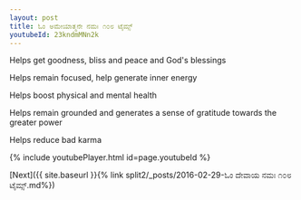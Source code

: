 ```yaml
---
layout: post
title: ಓಂ ಅಮೇಯಾತ್ಮನೇ ನಮಃ ೧೦೮ ಟೈಮ್ಸ್
youtubeId: 23kndmMNn2k
---
```

 
 
Helps get goodness, bliss and peace and God's blessings
 
Helps remain focused, help generate inner energy 
 
Helps boost physical and mental health 
 
Helps remain grounded and generates a sense of gratitude towards the greater power 
 
Helps reduce bad karma
 
 
 
 


{% include youtubePlayer.html id=page.youtubeId %}
 
[Next]({{ site.baseurl }}{% link  split2/_posts/2016-02-29-ಓಂ ದೇವಾಯ ನಮಃ ೧೦೮ ಟೈಮ್ಸ್.md%})
 
